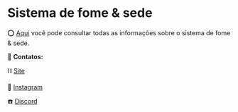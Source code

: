 # Sistema de fome & sede

⭕ [Aqui](https://github.com/Wortex-Store/Sistema-de-fome-sede/wiki/Sistema%E2%80%90de%E2%80%90fome-sede) você pode consultar todas as informações sobre o sistema de fome & sede.

📲 **Contatos:**

⛓️ [Site](http://wortexstore.com.br/)

💾 [Instagram](https://instagram.com/wortexstore)

☎️ [Discord](https://discord.gg/wortex)
